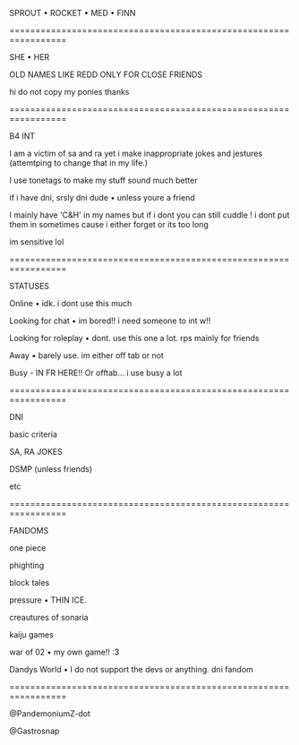 SPROUT • ROCKET • MED • FINN

=================================================================

SHE • HER

OLD NAMES LIKE REDD ONLY FOR CLOSE FRIENDS

hi do not copy my ponies thanks

=================================================================

B4 INT

I am a victim of sa and ra yet i make inappropriate jokes and jestures (attemtping to change that in my life.)

I use tonetags to make my stuff sound much better

if i have dni, srsly dni dude • unless youre a friend

I mainly have 'C&H' in my names but if i dont you can still cuddle ! i dont put them in sometimes cause i either forget or its too long

im sensitive lol

=================================================================

STATUSES

Online • idk. i dont use this much

Looking for chat • im bored!! i need someone to int w!!

Looking for roleplay • dont. use this one a lot. rps mainly for friends

Away • barely use. im either off tab or not

Busy - IN FR HERE!! Or offtab... i use busy a lot

=================================================================

DNI

basic criteria

SA, RA JOKES

DSMP (unless friends)

etc

=================================================================

FANDOMS

one piece

phighting

block tales

pressure • THIN ICE.

creautures of sonaria

kaiju games

war of 02 • my own game!! :3

Dandys World  •  I do not support the devs or anything. dni fandom

=================================================================


@PandemoniumZ-dot

@Gastrosnap

